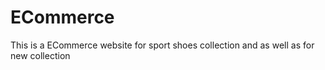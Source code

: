 # ECommerce
This is a ECommerce website for sport shoes collection and as well as for new collection
